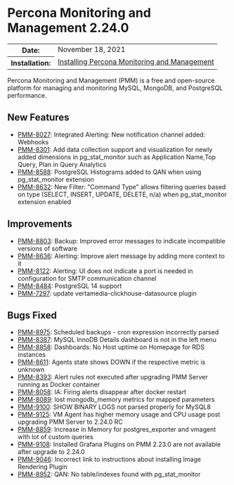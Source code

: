 # Percona Monitoring and Management 2.24.0

<table class="docutils field-list" frame="void" rules="none">
  <colgroup>
    <col class="field-name">
    <col class="field-body">
  </colgroup>
  <tbody valign="top">
    <tr class="field-odd field">
      <th class="field-name">Date:</th>
      <td class="field-body">November 18, 2021</td>
    </tr>
    <tr class="field-even field">
      <th class="field-name">Installation:</th>
      <td class="field-body">
        <a class="reference external" href="https://www.percona.com/software/pmm/quickstart">Installing Percona Monitoring and Management</a></td>
    </tr>
  </tbody>
</table>

Percona Monitoring and Management (PMM) is a free and open-source platform for managing and monitoring MySQL, MongoDB, and PostgreSQL performance.

## New Features

- [PMM-8027](https://jira.percona.com/browse/PMM-8027): Integrated Alerting: New notification channel added: Webhooks
- [PMM-8301](https://jira.percona.com/browse/PMM-8301): Add data collection support and visualization for newly added dimensions in pg_stat_monitor such as Application Name,Top Query, Plan in Query Analytics
- [PMM-8588](https://jira.percona.com/browse/PMM-8588): PostgreSQL Histograms added to QAN when using pg_stat_monitor extension
- [PMM-8632](https://jira.percona.com/browse/PMM-8632): New Filter: "Command Type" allows filtering queries based on type (SELECT, INSERT, UPDATE, DELETE, n/a) when pg_stat_monitor extension enabled

## Improvements

- [PMM-8803](https://jira.percona.com/browse/PMM-8803): Backup: Improved error messages to indicate incompatible versions of software
- [PMM-8636](https://jira.percona.com/browse/PMM-8636): Alerting: Improve alert message by adding more context to it
- [PMM-8122](https://jira.percona.com/browse/PMM-8122): Alerting: UI does not indicate a port is needed in configuration for SMTP communication channel
- [PMM-8484](https://jira.percona.com/browse/PMM-8484): PostgreSQL 14 support
- [PMM-7297](https://jira.percona.com/browse/PMM-7297): update vertamedia-clickhouse-datasource plugin

## Bugs Fixed

- [PMM-8975](https://jira.percona.com/browse/PMM-8975): Scheduled backups - cron expression incorrectly parsed
- [PMM-8387](https://jira.percona.com/browse/PMM-8387): MySQL InnoDB Details dashboard is not in the left menu
- [PMM-8858](https://jira.percona.com/browse/PMM-8858): Dashboards: No Host uptime on Homepage for RDS instances 
- [PMM-8611](https://jira.percona.com/browse/PMM-8611): Agents state shows DOWN if the respective metric is unknown
- [PMM-8393](https://jira.percona.com/browse/PMM-8393): Alert rules not executed after upgrading PMM Server running as Docker container
- [PMM-8058](https://jira.percona.com/browse/PMM-8058): IA: Firing alerts disappear after docker restart 
- [PMM-8089](https://jira.percona.com/browse/PMM-8089): lost mongodb_memory metrics for mapped parameters
- [PMM-9100](https://jira.percona.com/browse/PMM-9100): SHOW BINARY LOGS not parsed properly for MySQL8
- [PMM-9125](https://jira.percona.com/browse/PMM-9125): VM Agent has higher memory usage and CPU usage post upgrading PMM Server to 2.24.0 RC
- [PMM-8859](https://jira.percona.com/browse/PMM-8859): Increase in Memory for postgres_exporter and vmagent with lot of custom queries
- [PMM-9108](https://jira.percona.com/browse/PMM-9108): Installed Grafana Plugins on PMM 2.23.0 are not available after upgrade to 2.24.0
- [PMM-9046](https://jira.percona.com/browse/PMM-9046): Incorrect link to instructions about installing Image Rendering Plugin
- [PMM-8952](https://jira.percona.com/browse/PMM-8952): QAN: No table/indexes found with pg_stat_monitor 
